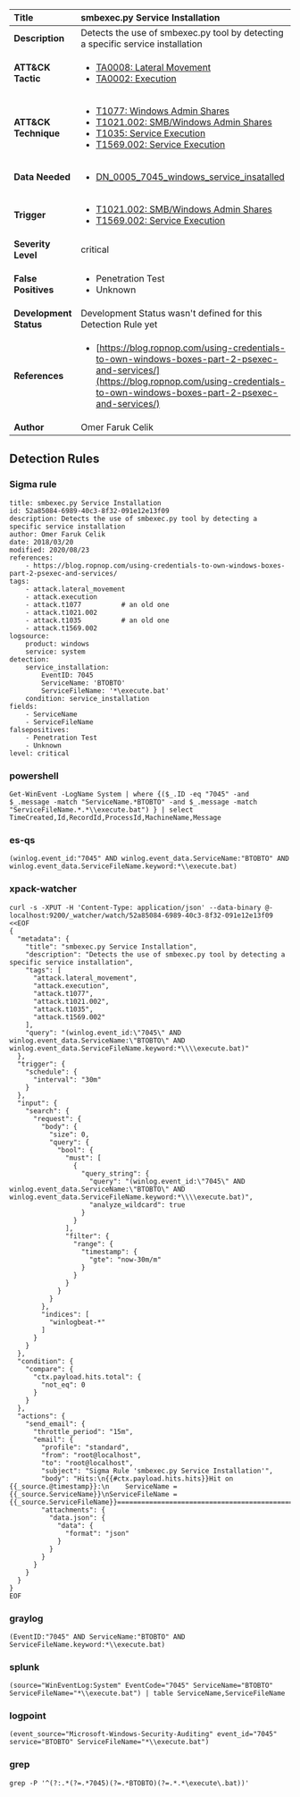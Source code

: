 | Title                    | smbexec.py Service Installation       |
|:-------------------------|:------------------|
| **Description**          | Detects the use of smbexec.py tool by detecting a specific service installation |
| **ATT&amp;CK Tactic**    |  <ul><li>[TA0008: Lateral Movement](https://attack.mitre.org/tactics/TA0008)</li><li>[TA0002: Execution](https://attack.mitre.org/tactics/TA0002)</li></ul>  |
| **ATT&amp;CK Technique** | <ul><li>[T1077: Windows Admin Shares](https://attack.mitre.org/techniques/T1077)</li><li>[T1021.002: SMB/Windows Admin Shares](https://attack.mitre.org/techniques/T1021/002)</li><li>[T1035: Service Execution](https://attack.mitre.org/techniques/T1035)</li><li>[T1569.002: Service Execution](https://attack.mitre.org/techniques/T1569/002)</li></ul>  |
| **Data Needed**          | <ul><li>[DN_0005_7045_windows_service_insatalled](../Data_Needed/DN_0005_7045_windows_service_insatalled.md)</li></ul>  |
| **Trigger**              | <ul><li>[T1021.002: SMB/Windows Admin Shares](../Triggers/T1021.002.md)</li><li>[T1569.002: Service Execution](../Triggers/T1569.002.md)</li></ul>  |
| **Severity Level**       | critical |
| **False Positives**      | <ul><li>Penetration Test</li><li>Unknown</li></ul>  |
| **Development Status**   |  Development Status wasn't defined for this Detection Rule yet  |
| **References**           | <ul><li>[https://blog.ropnop.com/using-credentials-to-own-windows-boxes-part-2-psexec-and-services/](https://blog.ropnop.com/using-credentials-to-own-windows-boxes-part-2-psexec-and-services/)</li></ul>  |
| **Author**               | Omer Faruk Celik |


## Detection Rules

### Sigma rule

```
title: smbexec.py Service Installation
id: 52a85084-6989-40c3-8f32-091e12e13f09
description: Detects the use of smbexec.py tool by detecting a specific service installation
author: Omer Faruk Celik
date: 2018/03/20
modified: 2020/08/23
references:
    - https://blog.ropnop.com/using-credentials-to-own-windows-boxes-part-2-psexec-and-services/
tags:
    - attack.lateral_movement
    - attack.execution
    - attack.t1077          # an old one
    - attack.t1021.002
    - attack.t1035          # an old one
    - attack.t1569.002
logsource:
    product: windows
    service: system
detection:
    service_installation:
        EventID: 7045
        ServiceName: 'BTOBTO'
        ServiceFileName: '*\execute.bat'
    condition: service_installation
fields:
    - ServiceName
    - ServiceFileName
falsepositives:
    - Penetration Test
    - Unknown
level: critical

```





### powershell
    
```
Get-WinEvent -LogName System | where {($_.ID -eq "7045" -and $_.message -match "ServiceName.*BTOBTO" -and $_.message -match "ServiceFileName.*.*\\execute.bat") } | select TimeCreated,Id,RecordId,ProcessId,MachineName,Message
```


### es-qs
    
```
(winlog.event_id:"7045" AND winlog.event_data.ServiceName:"BTOBTO" AND winlog.event_data.ServiceFileName.keyword:*\\execute.bat)
```


### xpack-watcher
    
```
curl -s -XPUT -H 'Content-Type: application/json' --data-binary @- localhost:9200/_watcher/watch/52a85084-6989-40c3-8f32-091e12e13f09 <<EOF
{
  "metadata": {
    "title": "smbexec.py Service Installation",
    "description": "Detects the use of smbexec.py tool by detecting a specific service installation",
    "tags": [
      "attack.lateral_movement",
      "attack.execution",
      "attack.t1077",
      "attack.t1021.002",
      "attack.t1035",
      "attack.t1569.002"
    ],
    "query": "(winlog.event_id:\"7045\" AND winlog.event_data.ServiceName:\"BTOBTO\" AND winlog.event_data.ServiceFileName.keyword:*\\\\execute.bat)"
  },
  "trigger": {
    "schedule": {
      "interval": "30m"
    }
  },
  "input": {
    "search": {
      "request": {
        "body": {
          "size": 0,
          "query": {
            "bool": {
              "must": [
                {
                  "query_string": {
                    "query": "(winlog.event_id:\"7045\" AND winlog.event_data.ServiceName:\"BTOBTO\" AND winlog.event_data.ServiceFileName.keyword:*\\\\execute.bat)",
                    "analyze_wildcard": true
                  }
                }
              ],
              "filter": {
                "range": {
                  "timestamp": {
                    "gte": "now-30m/m"
                  }
                }
              }
            }
          }
        },
        "indices": [
          "winlogbeat-*"
        ]
      }
    }
  },
  "condition": {
    "compare": {
      "ctx.payload.hits.total": {
        "not_eq": 0
      }
    }
  },
  "actions": {
    "send_email": {
      "throttle_period": "15m",
      "email": {
        "profile": "standard",
        "from": "root@localhost",
        "to": "root@localhost",
        "subject": "Sigma Rule 'smbexec.py Service Installation'",
        "body": "Hits:\n{{#ctx.payload.hits.hits}}Hit on {{_source.@timestamp}}:\n    ServiceName = {{_source.ServiceName}}\nServiceFileName = {{_source.ServiceFileName}}================================================================================\n{{/ctx.payload.hits.hits}}",
        "attachments": {
          "data.json": {
            "data": {
              "format": "json"
            }
          }
        }
      }
    }
  }
}
EOF

```


### graylog
    
```
(EventID:"7045" AND ServiceName:"BTOBTO" AND ServiceFileName.keyword:*\\execute.bat)
```


### splunk
    
```
(source="WinEventLog:System" EventCode="7045" ServiceName="BTOBTO" ServiceFileName="*\\execute.bat") | table ServiceName,ServiceFileName
```


### logpoint
    
```
(event_source="Microsoft-Windows-Security-Auditing" event_id="7045" service="BTOBTO" ServiceFileName="*\\execute.bat")
```


### grep
    
```
grep -P '^(?:.*(?=.*7045)(?=.*BTOBTO)(?=.*.*\execute\.bat))'
```



